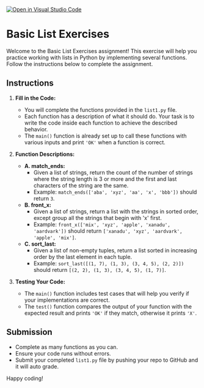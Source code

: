 [![Open in Visual Studio Code](https://classroom.github.com/assets/open-in-vscode-2e0aaae1b6195c2367325f4f02e2d04e9abb55f0b24a779b69b11b9e10269abc.svg)](https://classroom.github.com/online_ide?assignment_repo_id=15460641&assignment_repo_type=AssignmentRepo)
# Basic List Exercises

Welcome to the Basic List Exercises assignment! This exercise will help you practice working with lists in Python by implementing several functions. Follow the instructions below to complete the assignment.

## Instructions

1. **Fill in the Code:**
   - You will complete the functions provided in the `list1.py` file.
   - Each function has a description of what it should do. Your task is to write the code inside each function to achieve the described behavior.
   - The `main()` function is already set up to call these functions with various inputs and print `'OK'` when a function is correct.

2. **Function Descriptions:**
   - **A. match_ends:**
     - Given a list of strings, return the count of the number of strings where the string length is 3 or more and the first and last characters of the string are the same.
     - Example: `match_ends(['aba', 'xyz', 'aa', 'x', 'bbb'])` should return `3`.
   - **B. front_x:**
     - Given a list of strings, return a list with the strings in sorted order, except group all the strings that begin with 'x' first.
     - Example: `front_x(['mix', 'xyz', 'apple', 'xanadu', 'aardvark'])` should return `['xanadu', 'xyz', 'aardvark', 'apple', 'mix']`.
   - **C. sort_last:**
     - Given a list of non-empty tuples, return a list sorted in increasing order by the last element in each tuple.
     - Example: `sort_last([(1, 7), (1, 3), (3, 4, 5), (2, 2)])` should return `[(2, 2), (1, 3), (3, 4, 5), (1, 7)]`.

3. **Testing Your Code:**
   - The `main()` function includes test cases that will help you verify if your implementations are correct.
   - The `test()` function compares the output of your function with the expected result and prints `'OK'` if they match, otherwise it prints `'X'`.

## Submission

- Complete as many functions as you can.
- Ensure your code runs without errors.
- Submit your completed `list1.py` file by pushing your repo to GitHub and it will auto grade. 

Happy coding!

